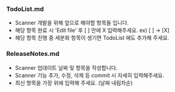 ### TodoList.md 
  - Scanner 개발을 위해 앞으로 해야할 항목들 입니다.
  - 해당 항목 완료 시 'Edit file' 후  [ ] 안에 X 입력해주세요. ex) [ ] -> [X]
  - 해당 항목 진행 중 세분화 항목이 생기면 TodoList 에도 추가해 주세요.

### ReleaseNotes.md
  - Scanner 업데이트 날짜 및 항목을 작성합니다.
  - Scanner 기능 추가, 수정, 삭제 등 commit 시 자세히 입력해주세요.
  - 최신 항목을 가장 위에 입력해 주세요. (날짜 내림차순)
